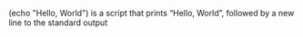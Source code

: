 (echo "Hello, World") is a script that prints “Hello, World”, followed by a new line to the standard output
